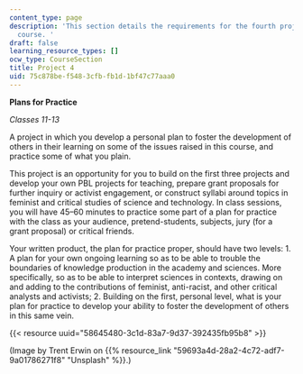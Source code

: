 ```yaml
---
content_type: page
description: 'This section details the requirements for the fourth project in the
  course. '
draft: false
learning_resource_types: []
ocw_type: CourseSection
title: Project 4
uid: 75c878be-f548-3cfb-fb1d-1bf47c77aaa0
---
```

**Plans for Practice**

*Classes 11-13*

A project in which you develop a personal plan to foster the development of others in their learning on some of the issues raised in this course, and practice some of what you plain. 

This project is an opportunity for you to build on the first three projects and develop your own PBL projects for teaching, prepare grant proposals for further inquiry or activist engagement, or construct syllabi around topics in feminist and critical studies of science and technology. In class sessions, you will have 45–60 minutes to practice some part of a plan for practice with the class as your audience, pretend-students, subjects, jury (for a grant proposal) or critical friends.

Your written product, the plan for practice proper, should have two levels: 1. A plan for your own ongoing learning so as to be able to trouble the boundaries of knowledge production in the academy and sciences. More specifically, so as to be able to interpret sciences in contexts, drawing on and adding to the contributions of feminist, anti-racist, and other critical analysts and activists; 2. Building on the first, personal level, what is your plan for practice to develop your ability to foster the development of others in this same vein.

{{< resource uuid="58645480-3c1d-83a7-9d37-392435fb95b8" >}}

(Image by Trent Erwin on {{% resource_link "59693a4d-28a2-4c72-adf7-9a01786271f8" "Unsplash" %}}.)